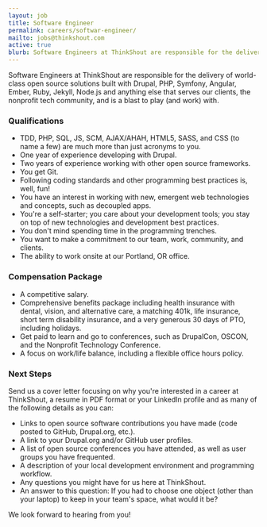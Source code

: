 ```yaml
---
layout: job
title: Software Engineer
permalink: careers/softwar-engineer/
mailto: jobs@thinkshout.com
active: true
blurb: Software Engineers at ThinkShout are responsible for the delivery of world-class open source solutions.
---
```

Software Engineers at ThinkShout are responsible for the delivery of world-class open source solutions built with Drupal, PHP, Symfony, Angular, Ember, Ruby, Jekyll, Node.js and anything else that serves our clients, the nonprofit tech community, and is a blast to play (and work) with.

### Qualifications

* TDD, PHP, SQL, JS, SCM, AJAX/AHAH, HTML5, SASS, and CSS (to name a few) are much more than just acronyms to you.
* One year of experience developing with Drupal.
* Two years of experience working with other open source frameworks.
* You get Git.
* Following coding standards and other programming best practices is, well, fun!
* You have an interest in working with new, emergent web technologies and concepts, such as decoupled apps.
* You're a self-starter; you care about your development tools; you stay on top of new technologies and development best practices.
* You don't mind spending time in the programming trenches.
* You want to make a commitment to our team, work, community, and clients.
* The ability to work onsite at our Portland, OR office.

### Compensation Package

* A competitive salary.
* Comprehensive benefits package including health insurance with dental, vision, and alternative care, a matching 401k, life insurance, short term disability insurance, and a very generous 30 days of PTO, including holidays.
* Get paid to learn and go to conferences, such as DrupalCon, OSCON, and the Nonprofit Technology Conference.
* A focus on work/life balance, including a flexible office hours policy.

### Next Steps

Send us a cover letter focusing on why you're interested in a career at ThinkShout, a resume in PDF format or your LinkedIn profile and as many of the following details as you can:

* Links to open source software contributions you have made (code posted to GitHub, Drupal.org, etc.).
* A link to your Drupal.org and/or GitHub user profiles.
* A list of open source conferences you have attended, as well as user groups you have frequented.
* A description of your local development environment and programming workflow.
* Any questions you might have for us here at ThinkShout.
* An answer to this question: If you had to choose one object (other than your laptop) to keep in your team's space, what would it be?

We look forward to hearing from you!
